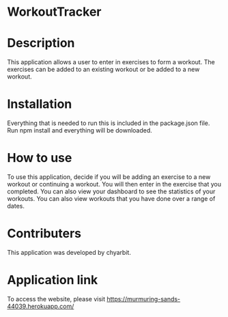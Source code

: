 # WorkoutTracker

# Description
This application allows a user to enter in exercises to form a workout.  The exercises can be added to an existing workout or be added to a new workout.   

# Installation
Everything that is needed to run this is included in the package.json file.  Run npm install and everything will be downloaded.

# How to use
To use this application, decide if you will be adding an exercise to a new workout or continuing a workout.  You will then enter in the exercise that you completed.  You can also view your dashboard to see the statistics of your workouts.  You can also view workouts that you have done over a range of dates.  

# Contributers
This application was developed by chyarbit.  

# Application link
To access the website, please visit https://murmuring-sands-44039.herokuapp.com/